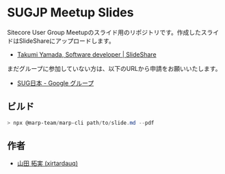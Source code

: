 # SUGJP Meetup Slides
Sitecore User Group Meetupのスライド用のリポジトリです。作成したスライドはSlideShareにアップロードします。

- [Takumi Yamada, Software developer | SlideShare](https://www.slideshare.net/ssuser81a10f)

まだグループに参加していない方は、以下のURLから申請をお願いいたします。

- [SUG日本 - Google グループ](https://groups.google.com/forum/#!forum/sugnihon)

## ビルド
```powershell
> npx @marp-team/marp-cli path/to/slide.md --pdf
```

## 作者
- [山田 拓実 (xirtardauq)](https://www.linkedin.com/in/xirtardauq)